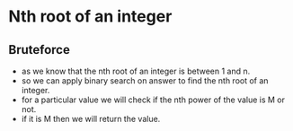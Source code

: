 # Nth root of an integer

## Bruteforce

- as we know that the nth root of an integer is between 1 and n.
- so we can apply binary search on answer to find the nth root of an integer.
- for a particular value we will check if the nth power of the value is M or not.
- if it is M then we will return the value.
